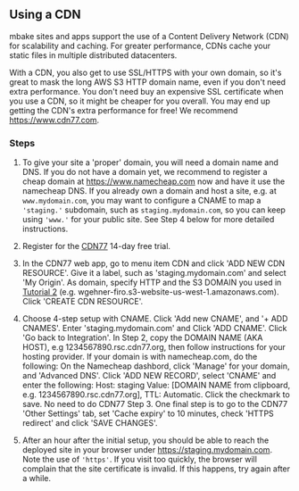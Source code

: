 ## Using a CDN

mbake sites and apps support the use of a Content Delivery Network (CDN) for scalability and caching. For greater performance, CDNs cache your static files in multiple distributed datacenters. 

With a CDN, you also get to use SSL/HTTPS with your own domain, so it's great to mask the long AWS S3 HTTP domain name, even if you don't need extra performance. You don't need buy an expensive SSL certificate when you use a CDN, so it might be cheaper for you overall. You may end up getting the CDN's extra performance for free! We recommend <a href='https://www.cdn77.com' target='_blank'>https://www.cdn77.com</a>. 

### Steps

1. To give your site a 'proper' domain, you will need a domain name and DNS. If you do not have a domain yet, we recommend to register a cheap domain at <a href='https://www.namecheap.com/' target='_blank'>https://www.namecheap.com</a> now and have it use the namecheap DNS.
If you already own a domain and host a site, e.g. at `www.mydomain.com`, you may want to configure a CNAME to map a `'staging.'` subdomain, such as `staging.mydomain.com`, so you can keep using `'www.'` for your public site. See Step 4 below for more detailed instructions. 

2. Register for the <a href='https://www.cdn77.com' target='_blank'>CDN77</a> 14-day free trial.

3. In the CDN77 web app, go to menu item CDN and click 'ADD NEW CDN RESOURCE'. Give it a label, such as 'staging.mydomain.com' and select 'My Origin'. As domain, specify HTTP and the S3 DOMAIN you used in [Tutorial 2](/t2/) (e.g. wgehner-firo.s3-website-us-west-1.amazonaws.com). Click 'CREATE CDN RESOURCE'.

4. Choose 4-step setup with CNAME. Click 'Add new CNAME', and '+ ADD CNAMES'. Enter 'staging.mydomain.com' and Click 'ADD CNAME'. Click 'Go back to Integration'. In Step 2, copy the DOMAIN NAME (AKA HOST), e.g 1234567890.rsc.cdn77.org, then follow instructions for your hosting provider. If your domain is with namecheap.com, do the following:
On the Namecheap dashbord, click 'Manage' for your domain, and 'Advanced DNS'. Click 'ADD NEW RECORD', select 'CNAME' and enter the following: Host: staging Value: [DOMAIN NAME from clipboard, e.g. 1234567890.rsc.cdn77.org], TTL: Automatic. Click the checkmark to save. No need to do CDN77 Step 3. One final step is to go to the CDN77 'Other Settings' tab, set 'Cache expiry' to 10 minutes, check 'HTTPS redirect' and click 'SAVE CHANGES'.

5. After an hour after the initial setup, you should be able to reach the deployed site in your browser under <https://staging.mydomain.com>. Note the use of `'https'`. If you visit too quickly, the browser will complain that the site certificate is invalid. If this happens, try again after a while. 